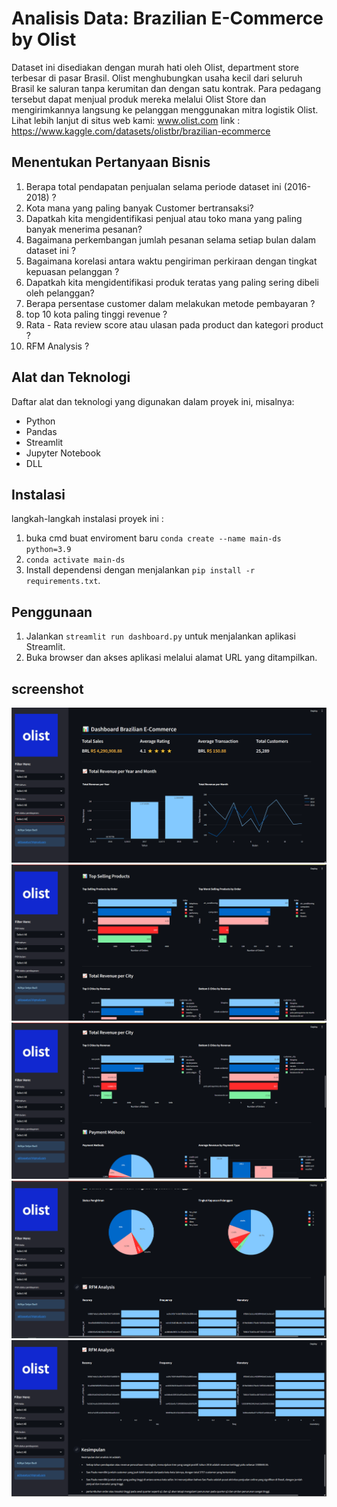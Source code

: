 # Analisis Data: Brazilian E-Commerce by Olist

Dataset ini disediakan dengan murah hati oleh Olist, department store terbesar di pasar Brasil. Olist menghubungkan usaha kecil dari seluruh Brasil ke saluran tanpa kerumitan dan dengan satu kontrak. Para pedagang tersebut dapat menjual produk mereka melalui Olist Store dan mengirimkannya langsung ke pelanggan menggunakan mitra logistik Olist. Lihat lebih lanjut di situs web kami: www.olist.com
link : https://www.kaggle.com/datasets/olistbr/brazilian-ecommerce

## Menentukan Pertanyaan Bisnis
1. Berapa total pendapatan penjualan selama periode dataset ini (2016-2018) ?
2. Kota mana yang paling banyak Customer bertransaksi?
3. Dapatkah kita mengidentifikasi penjual atau toko mana yang paling banyak menerima pesanan?
4. Bagaimana perkembangan jumlah pesanan selama setiap bulan dalam dataset ini ?
5. Bagaimana korelasi antara waktu pengiriman perkiraan dengan tingkat kepuasan pelanggan ?
6. Dapatkah kita mengidentifikasi produk teratas yang paling sering dibeli oleh pelanggan?
7. Berapa persentase customer dalam melakukan metode pembayaran ?
8. top 10 kota paling tinggi revenue ?
9. Rata - Rata review score atau ulasan pada product dan kategori product ?
10. RFM Analysis ?

## Alat dan Teknologi

Daftar alat dan teknologi yang digunakan dalam proyek ini, misalnya:

- Python
- Pandas
- Streamlit
- Jupyter Notebook
- DLL

## Instalasi

langkah-langkah instalasi proyek ini :

1. buka cmd buat enviroment baru `conda create --name main-ds python=3.9`
2. `conda activate main-ds`
3. Install dependensi dengan menjalankan `pip install -r requirements.txt`.

## Penggunaan

1. Jalankan `streamlit run dashboard.py` untuk menjalankan aplikasi Streamlit.
2. Buka browser dan akses aplikasi melalui alamat URL yang ditampilkan.

## screenshot
![screenshot](screenshoot\sc1.png)
![screenshot](screenshoot\sc2.png)
![screenshot](screenshoot\sc3.png)
![screenshot](screenshoot\sc5.png)
![screenshot](screenshoot\sc6.png)


